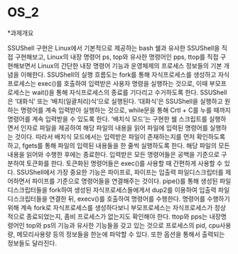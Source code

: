 # OS_2
*과제개요

SSUShell 구현은 Linux에서 기본적으로 제공하는 bash 쉘과 유사한 SSUShell을 직접 구현해보고, Linux의 내장 명령어 ps, top와 유사한 명령어인 pps, ttop를 직접 구현해보면서 Linux의 간단한 내장 명령어 기능과 운영체제의 프로세스 정보들의 기본 개념을 이해한다. SSUShell의 실행 흐름도는 fork를 통해 자식프로세스를 생성하고 자식프로세스는 exec()를 호출하여 입력받은 사용자 명령을 실행하는 것으로, 이때 부모프로세스는 wait()을 통해 자식프로세스의 종료를 기다리고 수거하도록 한다. SSUShell은 ‘대화식’ 또는 ‘배치(일괄처리)식’으로 실행된다. ‘대화식’은 SSUShell을 실행하고 원하는 명령어를 계속 입력받아 실행하는 것으로, while문을 통해 Crtl + C를 누를 때까지 명령어를 계속 입력받을 수 있도록 한다. ‘배치식 모드’는 구현한 쉘 스크립트를 실행하면서 인자로 파일을 제공하여 해당 파일의 내용을 읽어 파일에 입력된 명령어를 실행하는 것이다. 따라서 배치식 모드에서는 입력받은 파일이 존재하는지를 먼저 확인하도록 하고, fgets를 통해 파일의 입력된 내용들을 한 줄씩 실행하도록 한다. 해당 파일의 모든 내용을 읽어와 수행한 후에는 종료한다. 입력받은 모든 명령어들은 공백을 기준으로 구분하여 토큰화를 한다. 토큰화된 명령어들은 exec()를 사용할 때 간편하게 사용할 수 있다. 
SSUShell에서 가장 중요한 기능은 파이프로, 파이프는 입출력 파일디스크립터를 제어하면서 파이프를 기준으로 명령어들을 연결해주는 것이다. pipe()를 통해 생성된 파일디스크립터들을 fork하여 생성된 자식프로세스들에게서 dup2를 이용하여 입출력 파일디스크립터들을 연결한 뒤, execv()를 호출하여 명령어를 수행한다. 
명령어를 수행하기 위해 계속 fork로 자식프로세스를 생성하다보니 부모프로세스는 자식프로세스가 정상적으로 종료되었는지, 좀비 프로세스가 없는지도 확인해야 한다.
ttop와 pps는 내장명령어인 top와 ps의 기능과 유사한 기능들을 갖고 있는 것으로 프로세스의 pid, cpu사용량, 메모리사용량 등의 정보들을 한눈에 파악할 수 있다. 또한 옵션을 통해서 출력되는 정보들도 달라진다. 
